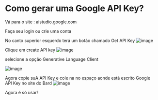 # Como gerar uma Google API Key?

Vá para o site : aistudio.google.com

Faça seu login ou crie uma conta

No canto superior esquerdo terá um botão chamado Get API Key
![image](https://github.com/FranciscoP7/Bard-Chatbot/assets/139173765/1d57e49a-8970-4732-9561-1f6ea003d8d4)

Clique em create API key
![image](https://github.com/FranciscoP7/Bard-Chatbot/assets/139173765/32c59f7a-32fb-4365-b756-6241b490a754)

selecione a opção Generative Language Client

![image](https://github.com/FranciscoP7/Bard-Chatbot/assets/139173765/7c710028-8a24-4c7d-b900-3c61e56ef633)

Agora copie suA API Key e cole na no espaço aonde está escrito Google API Key no site do Bard
![image](https://github.com/FranciscoP7/Bard-Chatbot/assets/139173765/44b5c4f9-1de0-4bb0-928b-9bc7f228c9a8)

Agora é só usar!
